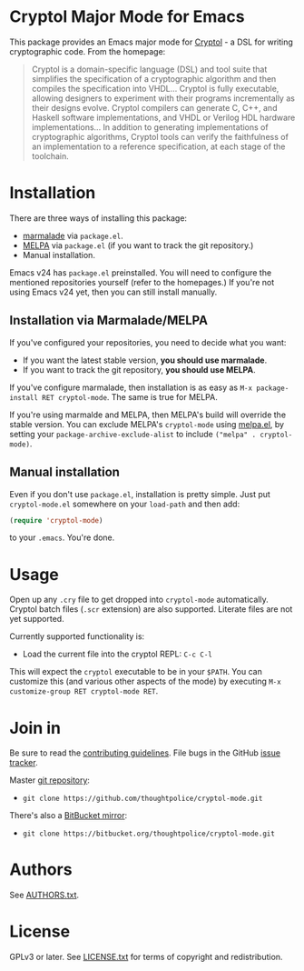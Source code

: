 # Cryptol Major Mode for Emacs

This package provides an Emacs major mode for [Cryptol][] - a DSL for
writing cryptographic code. From the homepage:

> Cryptol is a domain-specific language (DSL) and tool suite that
> simplifies the specification of a cryptographic algorithm and then
> compiles the specification into VHDL... Cryptol is fully executable,
> allowing designers to experiment with their programs incrementally
> as their designs evolve. Cryptol compilers can generate C, C++, and
> Haskell software implementations, and VHDL or Verilog HDL hardware
> implementations... In addition to generating implementations of
> cryptographic algorithms, Cryptol tools can verify the faithfulness
> of an implementation to a reference specification, at each stage of
> the toolchain.

[Cryptol]: http://corp.galois.com/cryptol/

# Installation

There are three ways of installing this package:

  * [marmalade][] via `package.el`.
  * [MELPA][] via `package.el` (if you want to track the git
    repository.)
  * Manual installation.

Emacs v24 has `package.el` preinstalled. You will need to configure
the mentioned repositories yourself (refer to the homepages.) If
you're not using Emacs v24 yet, then you can still install manually.

## Installation via Marmalade/MELPA

If you've configured your repositories, you need to decide what you
want:

  * If you want the latest stable version, **you should use
    marmalade**.
  * If you want to track the git repository, **you should use MELPA**.

If you've configure marmalade, then installation is as easy as `M-x
package-install RET cryptol-mode`. The same is true for MELPA.

If you're using marmalde and MELPA, then MELPA's build will override
the stable version. You can exclude MELPA's `cryptol-mode` using
[melpa.el](https://github.com/milkypostman/melpa#melpa-package), by
setting your `package-archive-exclude-alist` to include `("melpa"
. cryptol-mode)`.

## Manual installation

Even if you don't use `package.el`, installation is pretty
simple. Just put `cryptol-mode.el` somewhere on your `load-path` and
then add:

```lisp
(require 'cryptol-mode)
```

to your `.emacs`. You're done.

# Usage

Open up any `.cry` file to get dropped into `cryptol-mode`
automatically. Cryptol batch files (`.scr` extension) are also
supported. Literate files are not yet supported.

Currently supported functionality is:

  * Load the current file into the cryptol REPL: `C-c C-l`

This will expect the `cryptol` executable to be in your `$PATH`. You
can customize this (and various other aspects of the mode) by
executing `M-x customize-group RET cryptol-mode RET`.

# Join in

Be sure to read the [contributing guidelines][contribute]. File bugs
in the GitHub [issue tracker][].

Master [git repository][gh]:

* `git clone https://github.com/thoughtpolice/cryptol-mode.git`

There's also a [BitBucket mirror][bb]:

* `git clone https://bitbucket.org/thoughtpolice/cryptol-mode.git`

# Authors

See [AUTHORS.txt](https://raw.github.com/thoughtpolice/cryptol-mode/master/AUTHORS.txt).

# License

GPLv3 or later. See
[LICENSE.txt](https://raw.github.com/thoughtpolice/cryptol-mode/master/LICENSE.txt)
for terms of copyright and redistribution.

[marmalade]: http://marmalade-repo.org/
[MELPA]: http://melpa.milkbox.net/
[contribute]: https://github.com/thoughtpolice/cryptol-mode/blob/master/CONTRIBUTING.md
[issue tracker]: http://github.com/thoughtpolice/cryptol-mode/issues
[gh]: http://github.com/thoughtpolice/cryptol-mode
[bb]: http://bitbucket.org/thoughtpolice/cryptol-mode
